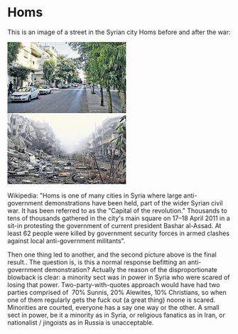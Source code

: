 # Homs

This is an image of a street in the Syrian city Homs before and after the war:

![](11796256_10153036201416791_850612713638289676_n.jpg)

Wikipedia: "Homs is one of many cities in Syria where large anti-government demonstrations have been held, part of the wider Syrian civil war. It has been referred to as the "Capital of the revolution." Thousands to tens of thousands gathered in the city's main square on 17–18 April 2011 in a sit-in protesting the government of current president Bashar al-Assad. At least 62 people were killed by government security forces in armed clashes against local anti-government militants".

Then one thing led to another, and the second picture above is the final result.. The question is, is this a normal response befitting an anti-government demonstration? Actually the reason of the disproportionate blowback is clear: a minority sect was in power in Syria who were scared of losing  that power. Two-party-with-quotes approach would have had two parties comprised of  70% Sunnis, 20% Alewites, 10% Christians, so when one of them regularly gets the fuck out (a great thing) noone is scared. Minorities are courted, everyone has a say one way or the other. A small sect in power, be it a minority as in Syria, or religious fanatics as in Iran, or nationalist / jingoists as in Russia is unacceptable. 
